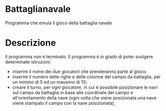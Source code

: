 # Battaglianavale
 Programma che emula il gioco della battaglia navale
 
 # Descrizione
 Il programma non è terminato. Il programma è in grado di poter svolgere determinate istruzioni:
 - inserire il nome dei due giocatori che prenderanno parte al gioco;
 - inserire il numero delle righe e delle colonne del campo da battaglia, per un minimo di 5 ed un massimo di 10;
 - creare il turno, per ogni giocatore, in cui è possibile posizionare le navi sul campo da battaglia in base alle coordinate del campo e all'orientamento della nave (ogni volta che viene posizionata una nave viene stampato il campo con la nave posizionata);
 
